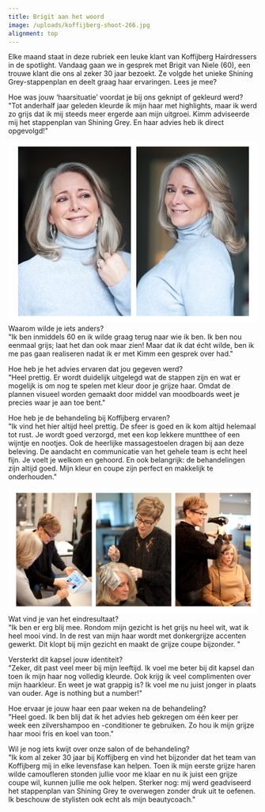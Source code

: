 ```yaml
---
title: Brigit aan het woord
image: /uploads/koffijberg-shoot-266.jpg
alignment: top
---
```



Elke maand staat in deze rubriek een leuke klant van Koffijberg Hairdressers in de spotlight. Vandaag gaan we in gesprek met Brigit van Niele (60), een trouwe klant die ons al zeker 30 jaar bezoekt. Ze volgde het unieke Shining Grey-stappenplan en deelt graag haar ervaringen. Lees je mee?

Hoe was jouw ‘haarsituatie’ voordat je bij ons geknipt of gekleurd werd?<br>"Tot anderhalf jaar geleden kleurde ik mijn haar met highlights, maar ik werd zo grijs dat ik mij steeds meer ergerde aan mijn uitgroei. Kimm adviseerde mij het stappenplan van Shining Grey. En haar advies heb ik direct opgevolgd!"

![](/uploads/versions/brigit-kapper-highlights---x----898-652x---.png)Waarom wilde je iets anders?<br>"Ik ben inmiddels 60 en ik wilde graag terug naar wie ik ben. Ik ben nou eenmaal grijs; laat het dan ook maar zien! Maar dat ik dat écht wilde, ben ik me pas gaan realiseren nadat ik er met Kimm een gesprek over had."

Hoe heb je het advies ervaren dat jou gegeven werd?<br>"Heel prettig. Er wordt duidelijk uitgelegd wat de stappen zijn en wat er mogelijk is om nog te spelen met kleur door je grijze haar. Omdat de plannen visueel worden gemaakt door middel van moodboards weet je precies waar je aan toe bent."

Hoe heb je de behandeling bij Koffijberg ervaren?<br>"Ik vind het hier altijd heel prettig. De sfeer is goed en ik kom altijd helemaal tot rust. Je wordt goed verzorgd, met een kop lekkere muntthee of een wijntje en nootjes. Ook de heerlijke massagestoelen dragen bij aan deze beleving. De aandacht en communicatie van het gehele team is echt heel fijn. Je voelt je welkom en gehoord. En ook belangrijk: de behandelingen zijn altijd goed. Mijn kleur en coupe zijn perfect en makkelijk te onderhouden."

![](/uploads/versions/brigit-kapper-highlights-kimm-actie---x----1110-560x---.png)Wat vind je van het eindresultaat?<br>"Ik ben er erg blij mee. Rondom mijn gezicht is het grijs nu heel wit, wat ik heel mooi vind. In de rest van mijn haar wordt met donkergrijze accenten gewerkt. Dit klopt bij mijn gezicht en maakt de grijze coupe bijzonder. "

Versterkt dit kapsel jouw identiteit?<br>"Zeker, dit past veel meer bij mijn leeftijd. Ik voel me beter bij dit kapsel dan toen ik mijn haar nog volledig kleurde. Ook krijg ik veel complimenten over mijn haarkleur. En weet je wat grappig is? Ik voel me nu juist jonger in plaats van ouder. Age is nothing but a number!"

Hoe ervaar je jouw haar een paar weken na de behandeling?<br>"Heel goed. Ik ben blij dat ik het advies heb gekregen om één keer per week een zilvershampoo en -conditioner te gebruiken. Zo hou ik mijn grijze haar mooi fris en koel van toon."

Wil je nog iets kwijt over onze salon of de behandeling?<br>"Ik kom al zeker 30 jaar bij Koffijberg en vind het bijzonder dat het team van Koffijberg mij in elke levensfase kan helpen. Toen ik mijn eerste grijze haren wilde camoufleren stonden jullie voor me klaar en nu ik juist een grijze coupe wil, kunnen jullie me ook helpen. Sterker nog: mij werd geadviseerd het stappenplan van Shining Grey te overwegen zonder druk uit te oefenen. Ik beschouw de stylisten ook echt als mijn beautycoach."